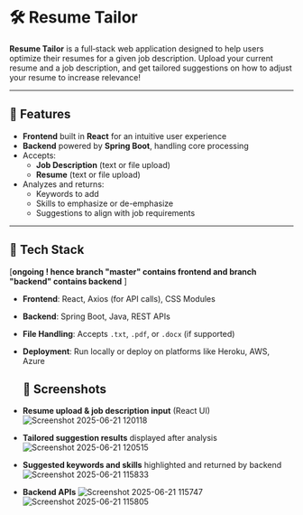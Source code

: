 # 🛠️ Resume Tailor
**Resume Tailor** is a full‑stack web application designed to help users optimize their resumes for a given job description. Upload your current resume and a job description, and get tailored suggestions on how to adjust your resume to increase relevance!

---

## 🚀 Features

- **Frontend** built in **React** for an intuitive user experience
- **Backend** powered by **Spring Boot**, handling core processing
- Accepts:
  - **Job Description** (text or file upload)
  - **Resume** (text or file upload)
- Analyzes and returns:
  - Keywords to add
  - Skills to emphasize or de-emphasize
  - Suggestions to align with job requirements

---

## 🧱 Tech Stack

[**ongoing ! hence branch "master" contains frontend and branch "backend" contains backend** ]

- **Frontend**: React, Axios (for API calls), CSS Modules
- **Backend**: Spring Boot, Java, REST APIs
- **File Handling**: Accepts `.txt`, `.pdf`, or `.docx` (if supported)
- **Deployment**: Run locally or deploy on platforms like Heroku, AWS, Azure
  ## 📸 Screenshots

- **Resume upload & job description input** (React UI)
 ![Screenshot 2025-06-21 120118](https://github.com/user-attachments/assets/573f515d-81e3-41ad-80dc-3459ca6d86c1)

- **Tailored suggestion results** displayed after analysis
  ![Screenshot 2025-06-21 120515](https://github.com/user-attachments/assets/af0bcd46-3f48-4cc4-a882-2f7f945b60d3)

- **Suggested keywords and skills** highlighted and returned by backend
  ![Screenshot 2025-06-21 115833](https://github.com/user-attachments/assets/a8324d46-0ddd-45d0-8f7c-cb91743f457d)

- **Backend APIs**
  ![Screenshot 2025-06-21 115747](https://github.com/user-attachments/assets/67ce0e55-1533-4c80-8f68-b59940c01046)
  ![Screenshot 2025-06-21 115805](https://github.com/user-attachments/assets/7409215c-cff5-449b-b534-55ccccc5e138)



